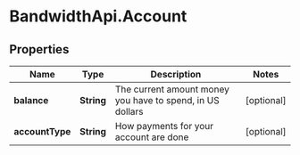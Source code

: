 # BandwidthApi.Account

## Properties
Name | Type | Description | Notes
------------ | ------------- | ------------- | -------------
**balance** | **String** | The current amount money you have to spend, in US dollars | [optional] 
**accountType** | **String** | How payments for your account are done | [optional] 


